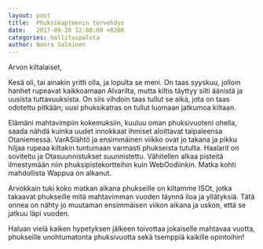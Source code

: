 ```yaml
---
layout: post
title:  Phuksikapteenin tervehdys
date:   2017-09-28 12:00:00 +0200
categories: hallituspalsta
author: Noora Salminen
---
```



Arvon kiltalaiset,

Kesä oli, tai ainakin yritti olla, ja lopulta se meni. On taas syyskuu, jolloin hanhet rupeavat kaikkoamaan Alvarilta, mutta kiltis täyttyy silti äänistä ja uusista tuttavuuksista. On siis vihdoin taas tullut se aika, jota on taas odotettu pitkään; uusi phuksikatras on tullut luomaan jatkumoa kiltaan. 

Elämäni mahtavimpiin kokemuksiin, kuuluu oman phuksivuoteni ohella, saada nähdä kuinka uudet innokkaat ihmiset aloittavat taipaleensa Otaniemessä. VarASlähtö ja ensimmäinen viikko ovat jo takana ja pikku hiljaa rupeaa kiltakin tuntumaan varmasti phukseista tutulta. 
Haalarit on soviteltu ja Otasuunnistukset suunnistettu. Vähitellen alkaa pisteitä ilmestymään niin phuksipistekortteihin kuin WebOodiinkin. Matka kohti mahdollista Wappua on alkanut. 

Arvokkain tuki koko matkan aikana phukseille on kiltamme ISOt, jotka takaavat phukseille mitä mahtavimman vuoden täynnä iloa ja yllätyksiä. Tätä onnea on nähty jo muutaman ensimmäisen viikon aikana ja uskon, että se jatkuu läpi vuoden. 

Haluan vielä kaiken hypetyksen jälkeen toivottaa jokaiselle mahtavaa vuotta, phukseille unohtumatonta phuksivuotta sekä tsemppiä kaikille opintoihin!

